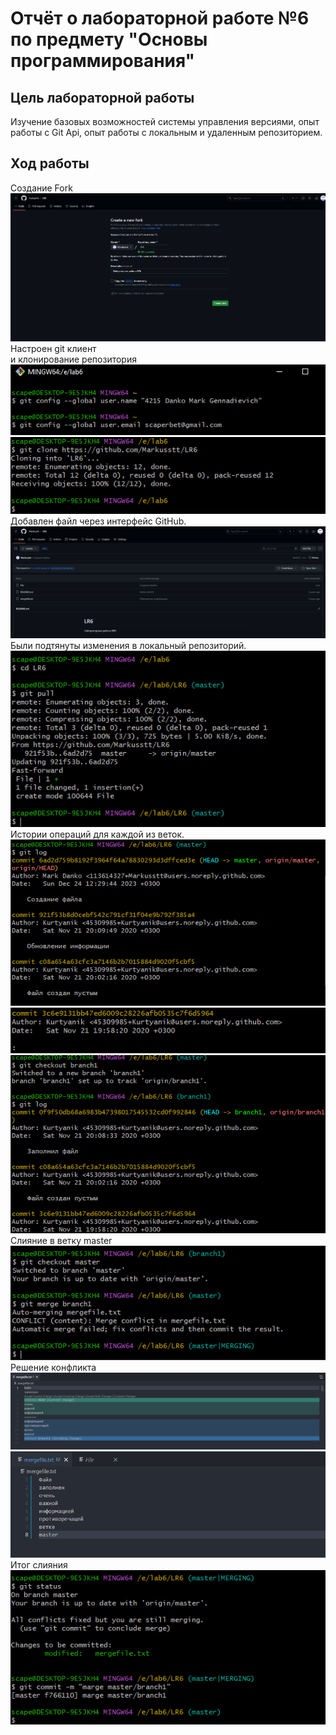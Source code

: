 # Отчёт о лабораторной работе №6 по предмету "Основы программирования"
## Цель лабораторной работы
Изучение базовых возможностей системы
управления версиями, опыт работы с Git Api, опыт работы с локальным и
удаленным репозиторием.
## Ход работы
Cоздание Fork<br>
![](https://github.com/Markusstt/LR6/blob/master/screenshot/Screenshot_1.png)
Настроен git клиент<br> 
и клонирование репозитория<br>
![](https://github.com/Markusstt/LR6/blob/master/screenshot/Screenshot_2.png)
![](https://github.com/Markusstt/LR6/blob/master/screenshot/Screenshot_3.png)<br>
Добавлен файл через интерфейс GitHub.
![](https://github.com/Markusstt/LR6/blob/master/screenshot/Screenshot_4.png)
Были подтянуты изменения в
локальный репозиторий. <br>
![](https://github.com/Markusstt/LR6/blob/master/screenshot/Screenshot_5.png) <br>
Истории операций для каждой из веток. <br>
![](https://github.com/Markusstt/LR6/blob/master/screenshot/Screenshot_6.png) <br>
![](https://github.com/Markusstt/LR6/blob/master/screenshot/Screenshot_7.png) <br>
![](https://github.com/Markusstt/LR6/blob/master/screenshot/Screenshot_8.png) <br>
Cлияние в ветку master <br>
![](https://github.com/Markusstt/LR6/blob/master/screenshot/Screenshot_9.png) <br>
Решение конфликта
![](https://github.com/Markusstt/LR6/blob/master/screenshot/Screenshot_10.png)
![](https://github.com/Markusstt/LR6/blob/master/screenshot/Screenshot_11.png) <br>
Итог слияния <br>
![](https://github.com/Markusstt/LR6/blob/master/screenshot/Screenshot_12.png)

